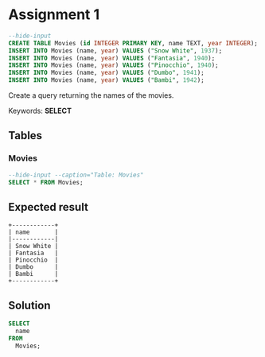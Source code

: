 # Assignment 1

```sql
--hide-input
CREATE TABLE Movies (id INTEGER PRIMARY KEY, name TEXT, year INTEGER);
INSERT INTO Movies (name, year) VALUES ("Snow White", 1937);
INSERT INTO Movies (name, year) VALUES ("Fantasia", 1940);
INSERT INTO Movies (name, year) VALUES ("Pinocchio", 1940);
INSERT INTO Movies (name, year) VALUES ("Dumbo", 1941);
INSERT INTO Movies (name, year) VALUES ("Bambi", 1942);
```

Create a query returning the names of the movies.

Keywords: **SELECT**

## Tables

### Movies

```sql
--hide-input --caption="Table: Movies"
SELECT * FROM Movies;
```

## Expected result

```text
+------------+
| name       |
|------------|
| Snow White |
| Fantasia   |
| Pinocchio  |
| Dumbo      |
| Bambi      |
+------------+
```

## Solution

```sql
SELECT
  name
FROM
  Movies;
```
